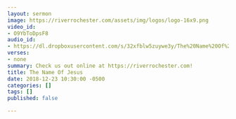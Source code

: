 ```yaml
---
layout: sermon
image: https://riverrochester.com/assets/img/logos/logo-16x9.png
video_id:
- O9YbToDpsF8
audio_id:
- https://dl.dropboxusercontent.com/s/32xfblw5zuywe3y/The%20Name%20Of%20Jesus.mp3?dl=0
verses:
- none
summary: Check us out online at https://riverrochester.com!
title: The Name Of Jesus
date: 2018-12-23 10:30:00 -0500
categories: []
tags: []
published: false

---
```

